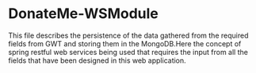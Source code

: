 DonateMe-WSModule
=================

This file describes the persistence of the data gathered from the required fields from GWT and storing them in the MongoDB.Here the concept of spring restful web services being used that requires the input from all the fields that have been designed in this web application.
